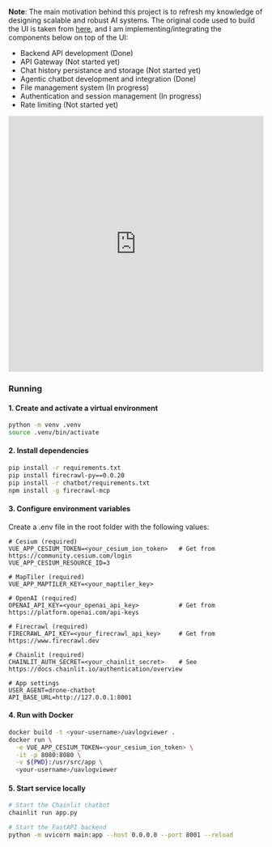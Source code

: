 **Note**: The main motivation behind this project is to refresh my knowledge of designing scalable and robust AI systems. The original code used to build the UI is taken from [here](https://github.com/ArduPilot/UAVLogViewer), and I am implementing/integrating the components below on top of the UI:

- Backend API development (Done)
- API Gateway (Not started yet)
- Chat history persistance and storage (Not started yet)
- Agentic chatbot development and integration (Done)
- File management system (In progress)
- Authentication and session management (In progress)
- Rate limiting (Not started yet)

<div style="display: flex; justify-content: flex-start; margin-bottom: 20px;">
  <iframe width="900" height="506" 
          src="https://www.youtube.com/embed/vtJJbjGfosw" 
          frameborder="0" 
          allow="accelerometer; autoplay; clipboard-write; encrypted-media; gyroscope; picture-in-picture" 
          allowfullscreen>
  </iframe>
</div>

### Running  

#### 1. Create and activate a virtual environment
```bash
python -m venv .venv
source .venv/bin/activate
```

#### 2. Install dependencies 
```bash
pip install -r requirements.txt
pip install firecrawl-py==0.0.20
pip install -r chatbot/requirements.txt
npm install -g firecrawl-mcp
```

#### 3. Configure environment variables

Create a .env file in the root folder with the following values:

```env 
# Cesium (required)
VUE_APP_CESIUM_TOKEN=<your_cesium_ion_token>   # Get from https://community.cesium.com/login
VUE_APP_CESIUM_RESOURCE_ID=3

# MapTiler (required)
VUE_APP_MAPTILER_KEY=<your_maptiler_key>

# OpenAI (required)
OPENAI_API_KEY=<your_openai_api_key>           # Get from https://platform.openai.com/api-keys

# Firecrawl (required)
FIRECRAWL_API_KEY=<your_firecrawl_api_key>     # Get from https://www.firecrawl.dev

# Chainlit (required)
CHAINLIT_AUTH_SECRET=<your_chainlit_secret>    # See https://docs.chainlit.io/authentication/overview

# App settings
USER_AGENT=drone-chatbot
API_BASE_URL=http://127.0.0.1:8001
```

#### 4. Run with Docker 

```bash
docker build -t <your-username>/uavlogviewer .
docker run \
  -e VUE_APP_CESIUM_TOKEN=<your_cesium_ion_token> \
  -it -p 8080:8080 \
  -v ${PWD}:/usr/src/app \
  <your-username>/uavlogviewer
```

#### 5. Start service locally 

```bash
# Start the Chainlit chatbot
chainlit run app.py

# Start the FastAPI backend
python -m uvicorn main:app --host 0.0.0.0 --port 8001 --reload
```
